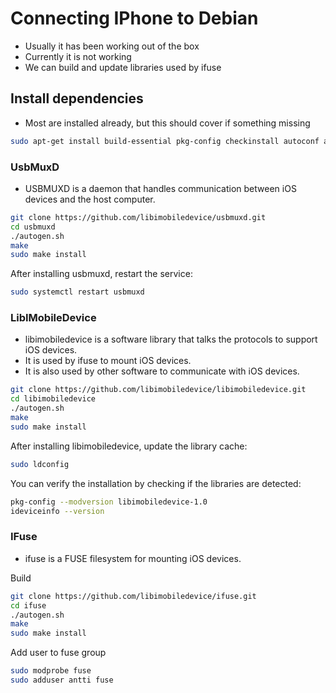 # Connecting IPhone to Debian

- Usually it has been working out of the box
- Currently it is not working
- We can build and update libraries used by ifuse

## Install dependencies

- Most are installed already, but this should cover if something missing

```bash
sudo apt-get install build-essential pkg-config checkinstall autoconf automake libtool-bin libplist-dev libfuse3-dev libssl-dev
```

### UsbMuxD

- USBMUXD is a daemon that handles communication between iOS devices and the host computer.

```bash
git clone https://github.com/libimobiledevice/usbmuxd.git
cd usbmuxd
./autogen.sh
make
sudo make install
```

After installing usbmuxd, restart the service:

```bash
sudo systemctl restart usbmuxd
```

### LibIMobileDevice

- libimobiledevice is a software library that talks the protocols to support iOS devices.
- It is used by ifuse to mount iOS devices.
- It is also used by other software to communicate with iOS devices.

```bash
git clone https://github.com/libimobiledevice/libimobiledevice.git
cd libimobiledevice
./autogen.sh
make
sudo make install
```

After installing libimobiledevice, update the library cache:

```bash
sudo ldconfig
```

You can verify the installation by checking if the libraries are detected:

```bash
pkg-config --modversion libimobiledevice-1.0
ideviceinfo --version
```

### IFuse

- ifuse is a FUSE filesystem for mounting iOS devices.

Build

```bash
git clone https://github.com/libimobiledevice/ifuse.git
cd ifuse
./autogen.sh
make
sudo make install
```

Add user to fuse group

```bash
sudo modprobe fuse
sudo adduser antti fuse
```
